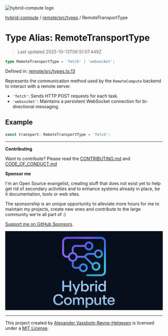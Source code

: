 <div><img alt="hybrid-compute logo" src="https://raw.githubusercontent.com/phun-ky/hybrid-compute/main/public/logo-hybrid-compute-horizontal-colored-package.svg?raw=true" style="max-height:32px;"/></div>

[hybrid-compute](../../../../README.md) / [remote/src/types](../README.md) /
RemoteTransportType

# Type Alias: RemoteTransportType

> Last updated 2025-10-13T06:51:07.449Z

```ts
type RemoteTransportType = 'fetch' | 'websocket';
```

Defined in:
[remote/src/types.ts:13](https://github.com/phun-ky/hybrid-compute/blob/main/packages/remote/src/types.ts#L13)

Represents the communication method used by the `RemoteCompute` backend to
interact with a remote server.

- `'fetch'`: Sends HTTP POST requests for each task.
- `'websocket'`: Maintains a persistent WebSocket connection for bi-directional
  messaging.

## Example

```ts
const transport: RemoteTransportType = 'fetch';
```

---

**Contributing**

Want to contribute? Please read the
[CONTRIBUTING.md](https://github.com/phun-ky/hybrid-compute/blob/main/CONTRIBUTING.md)
and
[CODE_OF_CONDUCT.md](https://github.com/phun-ky/hybrid-compute/blob/main/CODE_OF_CONDUCT.md)

**Sponsor me**

I'm an Open Source evangelist, creating stuff that does not exist yet to help
get rid of secondary activities and to enhance systems already in place, be it
documentation, tools or web sites.

The sponsorship is an unique opportunity to alleviate more hours for me to
maintain my projects, create new ones and contribute to the large community
we're all part of :)

[Support me on GitHub Sponsors](https://github.com/sponsors/phun-ky).

![@hybrid-compute banner with logo and text](https://github.com/phun-ky/hybrid-compute/blob/main/public/logo-banner.png?raw=true)

---

This project created by [Alexander Vassbotn Røyne-Helgesen](http://phun-ky.net)
is licensed under a [MIT License](https://choosealicense.com/licenses/mit/).
